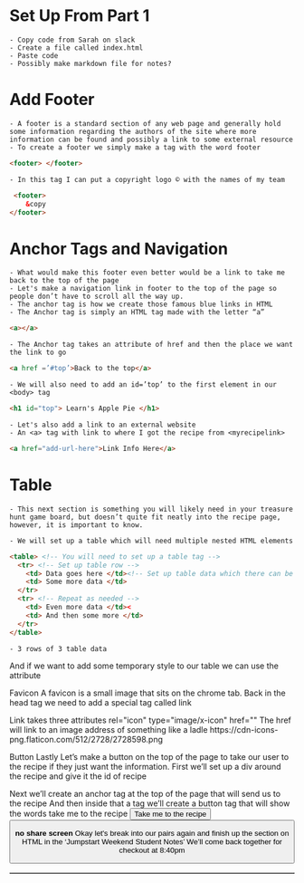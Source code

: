 # Set Up From Part 1
    - Copy code from Sarah on slack
    - Create a file called index.html
    - Paste code
    - Possibly make markdown file for notes?

# Add Footer
    - A footer is a standard section of any web page and generally hold some information regarding the authors of the site where more information can be found and possibly a link to some external resource
    - To create a footer we simply make a tag with the word footer
```html
<footer> </footer>
```

    - In this tag I can put a copyright logo © with the names of my team
      
```html
 <footer>
    &copy
</footer>
 ```

# Anchor Tags and Navigation
    - What would make this footer even better would be a link to take me back to the top of the page
    - Let's make a navigation link in footer to the top of the page so people don’t have to scroll all the way up. 
    - The anchor tag is how we create those famous blue links in HTML
    - The Anchor tag is simply an HTML tag made with the letter “a”

```html
<a></a>
```

    - The Anchor tag takes an attribute of href and then the place we want the link to go

```html
<a href =’#top’>Back to the top</a>
```

    - We will also need to add an id=’top’ to the first element in our <body> tag

```html
<h1 id="top"> Learn's Apple Pie </h1>
```

    - Let's also add a link to an external website
    - An <a> tag with link to where I got the recipe from <myrecipelink>

```html
<a href="add-url-here">Link Info Here</a>
```



# Table
    - This next section is something you will likely need in your treasure hunt game board, but doesn’t quite fit neatly into the recipe page, however, it is important to know.

    - We will set up a table which will need multiple nested HTML elements
```html
<table> <!-- You will need to set up a table tag -->
  <tr> <!-- Set up table row -->
    <td> Data goes here </td><!-- Set up table data which there can be as many as needed in a single row.  This will look like a column -->
    <td> Some more data </td>
  </tr>
  <tr> <!-- Repeat as needed -->
    <td> Even more data </td><
    <td> And then some more </td>
  </tr>
</table>
```
    - 3 rows of 3 table data
And if we want to add some temporary style to our table we can use the attribute
<table border = 1>

Favicon
A favicon is a small image that sits on the chrome tab.
Back in the head tag we need to add a special tag called link
<link>
Link takes three attributes
rel="icon" 
type="image/x-icon"
href=""
The href will link to an image address of something like a ladle
https://cdn-icons-png.flaticon.com/512/2728/2728598.png

Button
Lastly Let’s make a button on the top of the page to take our user to the recipe if they just want the information.
First we’ll set up a div around the recipe and give it the id of recipe
<div id=’recipe’></div>
Next we’ll create an anchor tag at the top of the page that will send us to the recipe
<a href=’#recipe’></a>
And then inside that a tag we’ll create a button tag that will show the words take me to the recipe
<button>Take me to the recipe <button>

**no share screen**
Okay let's break into our pairs again and finish up the section on HTML in the ‘Jumpstart Weekend Student Notes’ 
We’ll come back together for checkout at 8:40pm
